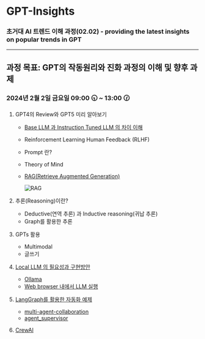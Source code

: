 # GPT-Insights

### 초거대 AI 트렌드 이해 과정(02.02) - providing the latest insights on popular trends in GPT
-----
과정 목표: GPT의 작동원리와 진화 과정의 이해 및 향후 과제
-----

### 2024년 2월 2일 금요일 09:00 🕤 ~ 13:00 🕜



1. GPT4의 Review와 GPT5 미리 알아보기

   - [Base LLM 과 Instruction Tuned LLM 의 차이 이해](https://drive.google.com/file/d/1H2yqGI0Q9x_nkxZaTPKw_yvKS5WKJ1Dx/view?usp=sharing)
   - Reinforcement Learning Human Feedback (RLHF)
   - Prompt 란?
   - Theory of Mind
   - [RAG(Retrieve Augmented Generation)](https://drive.google.com/file/d/1Bm4cYqmvLNe_bFzm6B3FUgBXaoP5ARbl/view)

     ![RAG](https://github.com/JSJeong-me/ProDiscovery2LLM/assets/54794815/b06f1ae9-cd23-46ab-b734-2c332541adca)

2. 추론(Reasoning)이란?

   - Deductive(연역 추론) 과 Inductive reasoning(귀납 추론)
   - Graph를 활용한 추론

3. GPTs 활용

   - Multimodal
   - 글쓰기 

4. [Local LLM 의 필요성과 구현방안](https://drive.google.com/file/d/1bGLnr_m0CP7sDhip3cEgjpCmfYa_Injf/view?usp=sharing)

   - [Ollama](https://ollama.ai/library?sort=popular)
   - [Web browser 내에서 LLM 실행](https://drive.google.com/file/d/1f0iEYzn7YdUM_aqVWl1VnVYo4DdQebTB/view?usp=sharing)


5. [LangGraph를 활용한 자동화 예제](https://python.langchain.com/docs/langgraph)

   - [multi-agent-collaboration](https://github.com/JSJeong-me/GPT-Graph/blob/main/22-multi-agent-collaboration.ipynb)
   - [agent_supervisor](https://github.com/JSJeong-me/GPT-Graph/blob/main/30-agent_supervisor.ipynb)

6. [CrewAI](https://github.com/joaomdmoura/crewai?tab=readme-ov-file)
